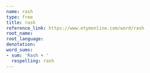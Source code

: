 ```yaml
---
name: rash
type: free
title: rash
reference_link: https://www.etymonline.com/word/rash
root_name: 
root_language: 
denotation: 
word_sums:
- sum: 'Rash + '
  respelling: rash
---
```


